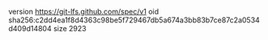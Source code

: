 version https://git-lfs.github.com/spec/v1
oid sha256:c2dd4ea1f8d4363c98be5f729467db5a674a3bb83b7ce87c2a0534d409d14804
size 2923
